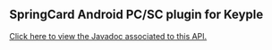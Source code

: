 ## SpringCard Android PC/SC plugin for Keyple

[Click here to view the Javadoc associated to this API.](https://jeanpierrefortune.github.io/keyple-plugin-springcard-android-pcsc-java-lib/1.0.0)
